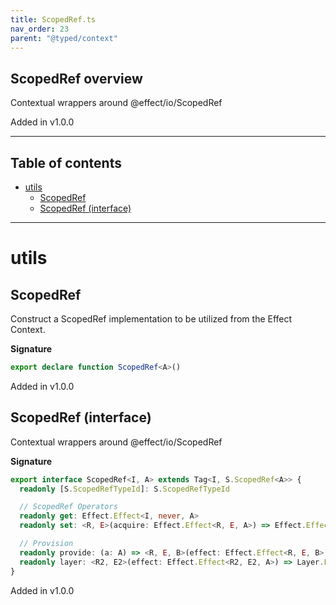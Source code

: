 ```yaml
---
title: ScopedRef.ts
nav_order: 23
parent: "@typed/context"
---
```


## ScopedRef overview

Contextual wrappers around @effect/io/ScopedRef

Added in v1.0.0

---

<h2 class="text-delta">Table of contents</h2>

- [utils](#utils)
  - [ScopedRef](#scopedref)
  - [ScopedRef (interface)](#scopedref-interface)

---

# utils

## ScopedRef

Construct a ScopedRef implementation to be utilized from the Effect Context.

**Signature**

```ts
export declare function ScopedRef<A>()
```

Added in v1.0.0

## ScopedRef (interface)

Contextual wrappers around @effect/io/ScopedRef

**Signature**

```ts
export interface ScopedRef<I, A> extends Tag<I, S.ScopedRef<A>> {
  readonly [S.ScopedRefTypeId]: S.ScopedRefTypeId

  // ScopedRef Operators
  readonly get: Effect.Effect<I, never, A>
  readonly set: <R, E>(acquire: Effect.Effect<R, E, A>) => Effect.Effect<R | I, E, void>

  // Provision
  readonly provide: (a: A) => <R, E, B>(effect: Effect.Effect<R, E, B>) => Effect.Effect<Exclude<R, I> | Scope, E, B>
  readonly layer: <R2, E2>(effect: Effect.Effect<R2, E2, A>) => Layer.Layer<Exclude<R2, Scope>, E2, I>
}
```

Added in v1.0.0
